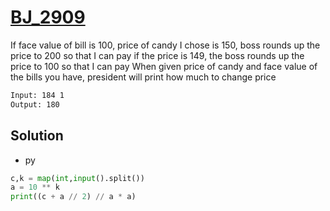 # [BJ_2909](https://acmicpc.net/problem/2909)

If face value of bill is 100, price of candy I chose is 150, boss rounds up the price to 200 so that I can pay
if the price is 149, the boss rounds up the price to 100 so that I can pay
When given price of candy and face value of the bills you have, president will print how much to change price

```txt
Input: 184 1
Output: 180
```

## Solution

* py

```py
c,k = map(int,input().split())
a = 10 ** k
print((c + a // 2) // a * a)
```
